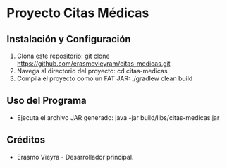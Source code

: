 # Proyecto Citas Médicas

## Instalación y Configuración
1. Clona este repositorio:
git clone https://github.com/erasmovieyram/citas-medicas.git
2. Navega al directorio del proyecto:
cd citas-medicas
3. Compila el proyecto como un FAT JAR:
./gradlew clean build

## Uso del Programa
- Ejecuta el archivo JAR generado:
java -jar build/libs/citas-medicas.jar
## Créditos
- Erasmo Vieyra - Desarrollador principal.
